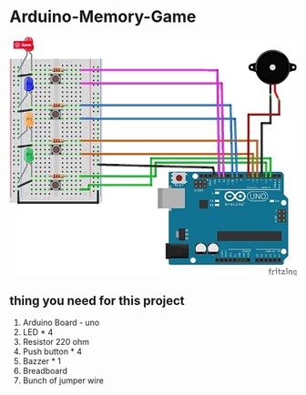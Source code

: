 # Arduino-Memory-Game
![Alt text](./img.png?raw=true "Title")

## thing you need for this project
1. Arduino Board - uno
2. LED * 4
3. Resistor 220 ohm
4. Push button * 4
5. Bazzer * 1
6. Breadboard
7. Bunch of jumper wire

